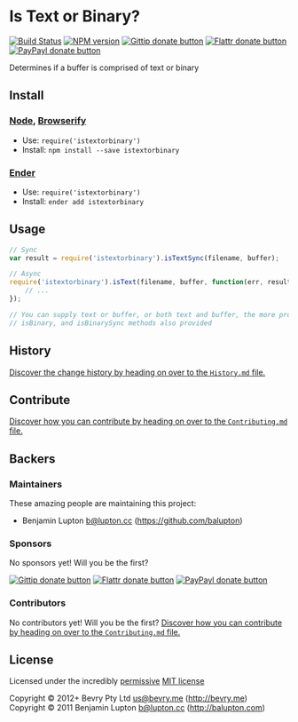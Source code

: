 
<!-- TITLE/ -->

# Is Text or Binary?

<!-- /TITLE -->


<!-- BADGES/ -->

[![Build Status](http://img.shields.io/travis-ci/bevry/istextorbinary.png?branch=master)](http://travis-ci.org/bevry/istextorbinary "Check this project's build status on TravisCI")
[![NPM version](http://badge.fury.io/js/istextorbinary.png)](https://npmjs.org/package/istextorbinary "View this project on NPM")
[![Gittip donate button](http://img.shields.io/gittip/bevry.png)](https://www.gittip.com/bevry/ "Donate weekly to this project using Gittip")
[![Flattr donate button](http://img.shields.io/flattr/donate.png?color=yellow)](http://flattr.com/thing/344188/balupton-on-Flattr "Donate monthly to this project using Flattr")
[![PayPayl donate button](http://img.shields.io/paypal/donate.png?color=yellow)](https://www.paypal.com/cgi-bin/webscr?cmd=_s-xclick&hosted_button_id=QB8GQPZAH84N6 "Donate once-off to this project using Paypal")

<!-- /BADGES -->


<!-- DESCRIPTION/ -->

Determines if a buffer is comprised of text or binary

<!-- /DESCRIPTION -->


<!-- INSTALL/ -->

## Install

### [Node](http://nodejs.org/), [Browserify](http://browserify.org/)
- Use: `require('istextorbinary')`
- Install: `npm install --save istextorbinary`

### [Ender](http://ender.jit.su/)
- Use: `require('istextorbinary')`
- Install: `ender add istextorbinary`

<!-- /INSTALL -->


## Usage

``` javascript
// Sync
var result = require('istextorbinary').isTextSync(filename, buffer);

// Async
require('istextorbinary').isText(filename, buffer, function(err, result){
	// ...
});

// You can supply text or buffer, or both text and buffer, the more provided, the more accurate the result
// isBinary, and isBinarySync methods also provided
```


<!-- HISTORY/ -->

## History
[Discover the change history by heading on over to the `History.md` file.](https://github.com/bevry/istextorbinary/blob/master/History.md#files)

<!-- /HISTORY -->


<!-- CONTRIBUTE/ -->

## Contribute

[Discover how you can contribute by heading on over to the `Contributing.md` file.](https://github.com/bevry/istextorbinary/blob/master/Contributing.md#files)

<!-- /CONTRIBUTE -->


<!-- BACKERS/ -->

## Backers

### Maintainers

These amazing people are maintaining this project:

- Benjamin Lupton <b@lupton.cc> (https://github.com/balupton)

### Sponsors

No sponsors yet! Will you be the first?

[![Gittip donate button](http://img.shields.io/gittip/bevry.png)](https://www.gittip.com/bevry/ "Donate weekly to this project using Gittip")
[![Flattr donate button](http://img.shields.io/flattr/donate.png?color=yellow)](http://flattr.com/thing/344188/balupton-on-Flattr "Donate monthly to this project using Flattr")
[![PayPayl donate button](http://img.shields.io/paypal/donate.png?color=yellow)](https://www.paypal.com/cgi-bin/webscr?cmd=_s-xclick&hosted_button_id=QB8GQPZAH84N6 "Donate once-off to this project using Paypal")

### Contributors

No contributors yet! Will you be the first?
[Discover how you can contribute by heading on over to the `Contributing.md` file.](https://github.com/bevry/istextorbinary/blob/master/Contributing.md#files)

<!-- /BACKERS -->


<!-- LICENSE/ -->

## License

Licensed under the incredibly [permissive](http://en.wikipedia.org/wiki/Permissive_free_software_licence) [MIT license](http://creativecommons.org/licenses/MIT/)

Copyright &copy; 2012+ Bevry Pty Ltd <us@bevry.me> (http://bevry.me)
<br/>Copyright &copy; 2011 Benjamin Lupton <b@lupton.cc> (http://balupton.com)

<!-- /LICENSE -->


